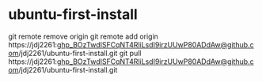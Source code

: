 # ubuntu-first-install

git remote remove origin
git remote add origin https://jdj2261: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@github.com/jdj2261/ubuntu-first-install.git
git pull https://jdj2261: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@github.com/jdj2261/ubuntu-first-install.git
